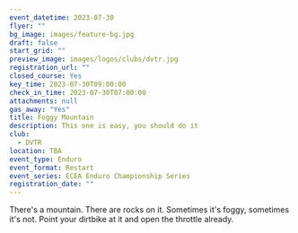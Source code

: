 ```yaml
---
event_datetime: 2023-07-30
flyer: ""
bg_image: images/feature-bg.jpg
draft: false
start_grid: ""
preview_image: images/logos/clubs/dvtr.jpg
registration_url: ""
closed_course: Yes
key_time: 2023-07-30T09:00:00
check_in_time: 2023-07-30T07:00:00
attachments: null
gas_away: "Yes"
title: Foggy Mountain
description: This one is easy, you should do it
club:
  - DVTR
location: TBA
event_type: Enduro
event_format: Restart
event_series: ECEA Enduro Championship Series
registration_date: ""
---
```


There's a mountain. There are rocks on it. Sometimes it's foggy, sometimes it's not. Point your dirtbike at it and open the throttle already.